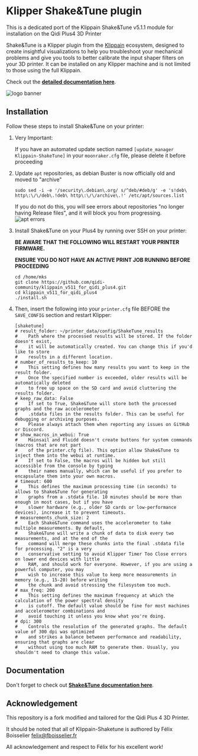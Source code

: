 # Klipper Shake&Tune plugin

This is a dedicated port of the Klippain Shake&Tune v5.1.1 module for installation on the Qidi Plus4 3D Printer

Shake&Tune is a Klipper plugin from the [Klippain](https://github.com/Frix-x/klippain) ecosystem, designed to create insightful visualizations to help you troubleshoot your mechanical problems and give you tools to better calibrate the input shaper filters on your 3D printer. It can be installed on any Klipper machine and is not limited to those using the full Klippain.

Check out the **[detailed documentation here](./docs/README.md)**.

![logo banner](./docs/banner.png)


## Installation

Follow these steps to install Shake&Tune on your printer:
  1. Very Important:

     If you have an automated update section named `[update_manager Klippain-ShakeTune]` in your `moonraker.cfg` file, please delete it before proceeding
  1. Update `apt` repositories, as debian Buster is now officially old and moved to "archive"
     ```
     sudo sed -i -e '/security\.debian\.org/ s/^deb/#deb/g' -e 's!deb\ http\:\/\/deb\.!deb\ http\:\/\/archive\.!' /etc/apt/sources.list
     ```
     If you do not do this, you will see errors about repositories "no longer having Release files", and it will block you from progressing.
     ![apt errors](./docs/images/generalities/apterror.png)
     
  1. Install Shake&Tune on your Plus4 by running over SSH on your printer:
     
     **BE AWARE THAT THE FOLLOWING WILL RESTART YOUR PRINTER FIRMWARE.**

     **ENSURE YOU DO NOT HAVE AN ACTIVE PRINT JOB RUNNING BEFORE PROCEEDING**
     ```
     cd /home/mks
     git clone https://github.com/qidi-community/klippain_v511_for_qidi_plus4.git
     cd klippain_v511_for_qidi_plus4
     ./install.sh

     ```
  1. Then, insert the following into your `printer.cfg` file BEFORE the `SAVE_CONFIG` section and restart Klipper:
     ```
     [shaketune]
     # result_folder: ~/printer_data/config/ShakeTune_results
     #    Path where the processed results will be stored. If the folder doesn't exist,
     #    it will be automatically created. You can change this if you'd like to store 
     #    results in a different location.
     # number_of_results_to_keep: 10
     #    This setting defines how many results you want to keep in the result folder.
     #    Once the specified number is exceeded, older results will be automatically deleted
     #    to free up space on the SD card and avoid cluttering the results folder.
     # keep_raw_data: False
     #    If set to True, Shake&Tune will store both the processed graphs and the raw accelerometer
     #    .stdata files in the results folder. This can be useful for debugging or archiving purposes.
     #    Please always attach them when reporting any issues on GitHub or Discord.
     # show_macros_in_webui: True
     #    Mainsail and Fluidd doesn't create buttons for system commands (macros that are not part
     #    of the printer.cfg file). This option allow Shake&Tune to inject them into the webui at runtime.
     #    If set to False, the macros will be hidden but still accessible from the console by typing
     #    their names manually, which can be useful if you prefer to encapsulate them into your own macros.
     # timeout: 600
     #    This defines the maximum processing time (in seconds) to allows to Shake&Tune for generating 
     #    graphs from a .stdata file. 10 minutes should be more than enough in most cases, but if you have
     #    slower hardware (e.g., older SD cards or low-performance devices), increase it to prevent timeouts.
     # measurements_chunk_size: 2
     #    Each Shake&Tune command uses the accelerometer to take multiple measurements. By default,
     #    Shake&Tune will write a chunk of data to disk every two measurements, and at the end of the
     #    command will merge these chunks into the final .stdata file for processing. "2" is a very
     #    conservative setting to avoid Klipper Timer Too Close errors on lower end devices with little
     #    RAM, and should work for everyone. However, if you are using a powerful computer, you may
     #    wish to increase this value to keep more measurements in memory (e.g., 15-20) before writing
     #    the chunk and avoid stressing the filesystem too much.
     # max_freq: 200
     #    This setting defines the maximum frequency at which the calculation of the power spectral density
     #    is cutoff. The default value should be fine for most machines and accelerometer combinations and
     #    avoid touching it unless you know what you're doing.
     # dpi: 300
     #    Controls the resolution of the generated graphs. The default value of 300 dpi was optimized
     #    and strikes a balance between performance and readability, ensuring that graphs are clear
     #    without using too much RAM to generate them. Usually, you shouldn't need to change this value.
     ```

## Documentation

Don't forget to check out **[Shake&Tune documentation here](./docs/README.md)**.


## Acknowledgement

This repository is a fork modified and tailored for the Qidi Plus 4 3D Printer.

It should be noted that all of Klippain-Shaketune is authored by Félix Boisselier <felix@fboisselier.fr>

All acknowledgement and respect to Félix for his excellent work!
